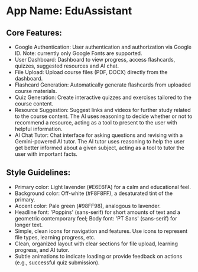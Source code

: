 # **App Name**: EduAssistant

## Core Features:

- Google Authentication: User authentication and authorization via Google ID.  Note: currently only Google Fonts are supported.
- User Dashboard: Dashboard to view progress, access flashcards, quizzes, suggested resources and AI chat.
- File Upload: Upload course files (PDF, DOCX) directly from the dashboard.
- Flashcard Generation: Automatically generate flashcards from uploaded course materials.
- Quiz Generation: Create interactive quizzes and exercises tailored to the course content.
- Resource Suggestion: Suggest links and videos for further study related to the course content. The AI uses reasoning to decide whether or not to recommend a resource, acting as a tool to present to the user with helpful information.
- AI Chat Tutor: Chat interface for asking questions and revising with a Gemini-powered AI tutor. The AI tutor uses reasoning to help the user get better informed about a given subject, acting as a tool to tutor the user with important facts.

## Style Guidelines:

- Primary color: Light lavender (#E6E6FA) for a calm and educational feel.
- Background color: Off-white (#F8F8FF), a desaturated tint of the primary.
- Accent color: Pale green (#98FF98), analogous to lavender.
- Headline font: 'Poppins' (sans-serif) for short amounts of text and a geometric contemporary feel; Body font: 'PT Sans' (sans-serif) for longer text.
- Simple, clean icons for navigation and features. Use icons to represent file types, learning progress, etc.
- Clean, organized layout with clear sections for file upload, learning progress, and AI tutor.
- Subtle animations to indicate loading or provide feedback on actions (e.g., successful quiz submission).
